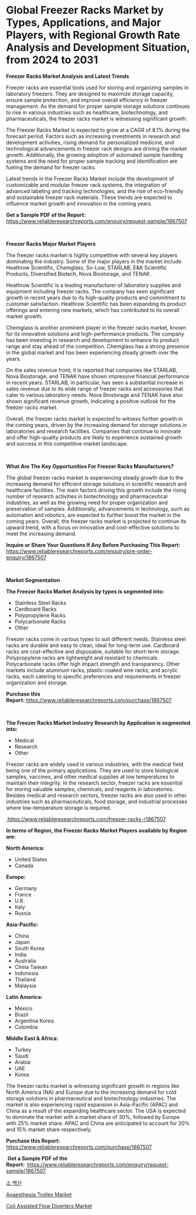 <p><h1>Global Freezer Racks Market by Types, Applications, and Major Players, with Regional Growth Rate Analysis and Development Situation, from 2024 to 2031</h1></p><p><strong>Freezer Racks Market Analysis and Latest Trends</strong></p>
<p><p>Freezer racks are essential tools used for storing and organizing samples in laboratory freezers. They are designed to maximize storage capacity, ensure sample protection, and improve overall efficiency in freezer management. As the demand for proper sample storage solutions continues to rise in various industries such as healthcare, biotechnology, and pharmaceuticals, the freezer racks market is witnessing significant growth.</p><p>The Freezer Racks Market is expected to grow at a CAGR of 8.1% during the forecast period. Factors such as increasing investments in research and development activities, rising demand for personalized medicine, and technological advancements in freezer rack designs are driving the market growth. Additionally, the growing adoption of automated sample handling systems and the need for proper sample tracking and identification are fueling the demand for freezer racks.</p><p>Latest trends in the Freezer Racks Market include the development of customizable and modular freezer rack systems, the integration of advanced labeling and tracking technologies, and the rise of eco-friendly and sustainable freezer rack materials. These trends are expected to influence market growth and innovation in the coming years.</p></p>
<p><strong>Get a Sample PDF of the Report:&nbsp;</strong> <a href="https://www.reliableresearchreports.com/enquiry/request-sample/1867507">https://www.reliableresearchreports.com/enquiry/request-sample/1867507</a></p>
<p>&nbsp;</p>
<p><strong>Freezer Racks Major Market Players</strong></p>
<p><p>The freezer racks market is highly competitive with several key players dominating the industry. Some of the major players in the market include Heathrow Scientific, Chemglass, So-Low, STARLAB, E&K Scientific Products, Diversified Biotech, Nova Biostorage, and TENAK.</p><p>Heathrow Scientific is a leading manufacturer of laboratory supplies and equipment including freezer racks. The company has seen significant growth in recent years due to its high-quality products and commitment to customer satisfaction. Heathrow Scientific has been expanding its product offerings and entering new markets, which has contributed to its overall market growth.</p><p>Chemglass is another prominent player in the freezer racks market, known for its innovative solutions and high-performance products. The company has been investing in research and development to enhance its product range and stay ahead of the competition. Chemglass has a strong presence in the global market and has been experiencing steady growth over the years.</p><p>On the sales revenue front, it is reported that companies like STARLAB, Nova Biostorage, and TENAK have shown impressive financial performance in recent years. STARLAB, in particular, has seen a substantial increase in sales revenue due to its wide range of freezer racks and accessories that cater to various laboratory needs. Nova Biostorage and TENAK have also shown significant revenue growth, indicating a positive outlook for the freezer racks market.</p><p>Overall, the freezer racks market is expected to witness further growth in the coming years, driven by the increasing demand for storage solutions in laboratories and research facilities. Companies that continue to innovate and offer high-quality products are likely to experience sustained growth and success in this competitive market landscape.</p></p>
<p>&nbsp;</p>
<p><strong>What Are The Key Opportunities For Freezer Racks Manufacturers?</strong></p>
<p><p>The global freezer racks market is experiencing steady growth due to the increasing demand for efficient storage solutions in scientific research and healthcare facilities. The main factors driving this growth include the rising number of research activities in biotechnology and pharmaceutical industries, as well as the growing need for proper organization and preservation of samples. Additionally, advancements in technology, such as automation and robotics, are expected to further boost the market in the coming years. Overall, the freezer racks market is projected to continue its upward trend, with a focus on innovative and cost-effective solutions to meet the increasing demand.</p></p>
<p><strong>Inquire or Share Your Questions If Any Before Purchasing This Report:</strong> <a href="https://www.reliableresearchreports.com/enquiry/pre-order-enquiry/1867507">https://www.reliableresearchreports.com/enquiry/pre-order-enquiry/1867507</a></p>
<p>&nbsp;</p>
<p><strong>Market Segmentation</strong></p>
<p><strong>The Freezer Racks Market Analysis by types is segmented into:</strong></p>
<p><ul><li>Stainless Steel Racks</li><li>Cardboard Racks</li><li>Polypropylene Racks</li><li>Polycarbonate Racks</li><li>Other</li></ul></p>
<p><p>Freezer racks come in various types to suit different needs. Stainless steel racks are durable and easy to clean, ideal for long-term use. Cardboard racks are cost-effective and disposable, suitable for short-term storage. Polypropylene racks are lightweight and resistant to chemicals. Polycarbonate racks offer high impact strength and transparency. Other markets include aluminum racks, plastic-coated wire racks, and acrylic racks, each catering to specific preferences and requirements in freezer organization and storage.</p></p>
<p><strong>Purchase this Report:&nbsp;</strong><a href="https://www.reliableresearchreports.com/purchase/1867507">https://www.reliableresearchreports.com/purchase/1867507</a></p>
<p>&nbsp;</p>
<p><strong>The Freezer Racks Market Industry Research by Application is segmented into:</strong></p>
<p><ul><li>Medical</li><li>Research</li><li>Other</li></ul></p>
<p><p>Freezer racks are widely used in various industries, with the medical field being one of the primary applications. They are used to store biological samples, vaccines, and other medical supplies at low temperatures to maintain their integrity. In the research sector, freezer racks are essential for storing valuable samples, chemicals, and reagents in laboratories. Besides medical and research sectors, freezer racks are also used in other industries such as pharmaceuticals, food storage, and industrial processes where low-temperature storage is required.</p></p>
<p><a href="https://www.reliableresearchreports.com/freezer-racks-r1867507">&nbsp;https://www.reliableresearchreports.com/freezer-racks-r1867507</a></p>
<p><strong>In terms of Region, the Freezer Racks Market Players available by Region are:</strong></p>
<p>
    <p> <strong> North America: </strong>
        <ul>
            <li>United States</li>
            <li>Canada</li>
        </ul>
        </p> 
    <p> <strong> Europe: </strong>
        <ul>
            <li>Germany</li>
            <li>France</li>
            <li>U.K.</li>
            <li>Italy</li>
            <li>Russia</li>
        </ul>
        </p> 
    <p> <strong> Asia-Pacific: </strong>
        <ul>
            <li>China</li>
            <li>Japan</li>
            <li>South Korea</li>
            <li>India</li>
            <li>Australia</li>
            <li>China Taiwan</li>
            <li>Indonesia</li>
            <li>Thailand</li>
            <li>Malaysia</li>
        </ul>
        </p> 
    <p> <strong> Latin America: </strong>
        <ul>
            <li>Mexico</li>
            <li>Brazil</li>
            <li>Argentina Korea</li>
            <li>Colombia</li>
        </ul>
        </p> 
    <p> <strong> Middle East & Africa: </strong>
        <ul>
            <li>Turkey</li>
            <li>Saudi</li>
            <li>Arabia</li>
            <li>UAE</li>
            <li>Korea</li>
        </ul>
    </p>
    </p>
<p><p>The freezer racks market is witnessing significant growth in regions like North America (NA) and Europe due to the increasing demand for cold storage solutions in pharmaceutical and biotechnology industries. The market is also experiencing rapid expansion in Asia-Pacific (APAC) and China as a result of the expanding healthcare sector. The USA is expected to dominate the market with a market share of 30%, followed by Europe with 25% market share. APAC and China are anticipated to account for 20% and 15% market share respectively.</p></p>
<p><strong>Purchase this Report: </strong><a href="https://www.reliableresearchreports.com/purchase/1867507">https://www.reliableresearchreports.com/purchase/1867507</a></p>
<p>&nbsp;<strong>Get a Sample PDF of the Report:&nbsp;&nbsp;</strong><a href="https://www.reliableresearchreports.com/enquiry/request-sample/1867507">https://www.reliableresearchreports.com/enquiry/request-sample/1867507</a></p>
<p><strong></strong></p>
<p><p><a href="https://github.com/JackieFauhey9089475/Market-Research-Report-List-1/blob/main/775325829775.md">소 백신</a></p><p><a href="https://gentle-editor-9db.notion.site/Anaesthesia-Trolley-Market-Size-Market-Outlook-and-Market-Forecast-2024-to-2031-85c98b0d802948b786491cf9162169df">Anaesthesia Trolley Market</a></p><p><a href="https://frill-swim-3cd.notion.site/Coil-Assisted-Flow-Diverters-Market-Focuses-on-Market-Share-Size-and-Projected-Forecast-Till-2031-bf9dd994ff4942d5b9786b4a35b0ae27">Coil Assisted Flow Diverters Market</a></p></p>